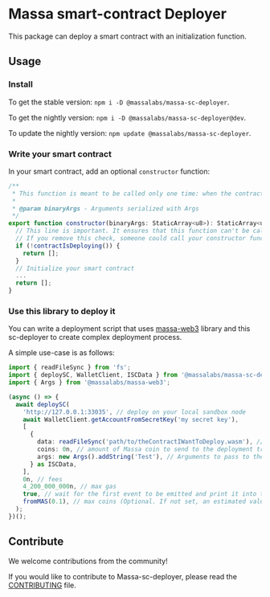 # Massa smart-contract Deployer

This package can deploy a smart contract with an initialization function.

## Usage

### Install

To get the stable version: `npm i -D @massalabs/massa-sc-deployer`.

To get the nightly version: `npm i -D @massalabs/massa-sc-deployer@dev`.

To update the nightly version: `npm update @massalabs/massa-sc-deployer`.

### Write your smart contract

In your smart contract, add an optional `constructor` function:

```typescript
/**
 * This function is meant to be called only one time: when the contract is deployed.
 *
 * @param binaryArgs - Arguments serialized with Args
 */
export function constructor(binaryArgs: StaticArray<u8>): StaticArray<u8> {
  // This line is important. It ensures that this function can't be called in the future.
  // If you remove this check, someone could call your constructor function and reset your SC.
  if (!contractIsDeploying()) {
    return [];
  }
  // Initialize your smart contract
  ...
  return [];
}
```

### Use this library to deploy it

You can write a deployment script that uses [massa-web3](https://github.com/massalabs/massa-web3) library and this sc-deployer to create complex deployment process.

A simple use-case is as follows:

```typescript
import { readFileSync } from 'fs';
import { deploySC, WalletClient, ISCData } from '@massalabs/massa-sc-deployer';
import { Args } from '@massalabs/massa-web3';

(async () => {
  await deploySC(
    'http://127.0.0.1:33035', // deploy on your local sandbox node
    await WalletClient.getAccountFromSecretKey('my secret key'), 
    [
      {
        data: readFileSync('path/to/theContractIWantToDeploy.wasm'), // path to the compiler contract to deploy
        coins: 0n, // amount of Massa coin to send to the deployment transaction
        args: new Args().addString('Test'), // Arguments to pass to the constructor of the contract, use `NoArg` if any
      } as ISCData,
    ],
    0n, // fees
    4_200_000_000n, // max gas
    true, // wait for the first event to be emitted and print it into the console.
    fromMAS(0.1), // max coins (Optional. If not set, an estimated value will be used)
  );
})();
```

## Contribute

We welcome contributions from the community!

If you would like to contribute to Massa-sc-deployer, please read the [CONTRIBUTING](https://github.com/massalabs/massa-sc-toolkit/blob/main/packages/sc-deployer/CONTRIBUTING.md) file.
